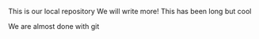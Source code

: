 This is our local repository
We will write more!
This has been long but cool

We are almost done with git
